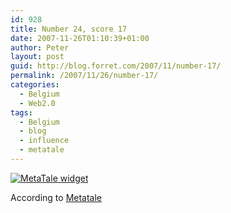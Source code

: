 ```yaml
---
id: 928
title: Number 24, score 17
date: 2007-11-26T01:10:39+01:00
author: Peter
layout: post
guid: http://blog.forret.com/2007/11/number-17/
permalink: /2007/11/26/number-17/
categories:
  - Belgium
  - Web2.0
tags:
  - Belgium
  - blog
  - influence
  - metatale
---
```

[![MetaTale widget](http://widget.metatale.eu/kader120/6d8f88d80c25e571c566b604f7e00a18)](http://www.metatale.eu/blog?h=6d8f88d80c25e571c566b604f7e00a18 "Controleer je MetaTale rank")

According to [Metatale](http://www.metatale.eu)